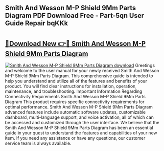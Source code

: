 ## Smith And Wesson M-P Shield 9Mm Parts Diagram PDF Download Free - Part-5qn User Guide Repair bqKKk

# <h2><a href="http://dflwir.blite.top/?on=Smith+And+Wesson+M-P+Shield+9Mm+Parts+Diagram">🔗Download New 👉🔴 Smith And Wesson M-P Shield 9Mm Parts Diagram</a></h2>

[![Smith And Wesson M-P Shield 9Mm Parts Diagram download](https://i.imgur.com/lujVjoI.png)](http://dflwir.blite.top/?on=Smith+And+Wesson+M-P+Shield+9Mm+Parts+Diagram)
Greetings and welcome to the user manual for your newly received Smith And Wesson M-P Shield 9Mm Parts Diagram. This comprehensive guide is intended to help you understand and utilize all of the features and benefits of your product. You will find clear instructions for installation, operation, maintenance, and troubleshooting. Important Information Regarding Connectivity Requirements Smith And Wesson M-P Shield 9Mm Parts Diagram This product requires specific connectivity requirements for optimal performance. Smith And Wesson M-P Shield 9Mm Parts Diagram advanced features include automatic software updates, customizable dashboard, multi-language support, and voice activation, all of which can be accessed and customized through the user interface. We believe that the Smith And Wesson M-P Shield 9Mm Parts Diagram has been an essential guide in your quest to understand the features and capabilities of your new item. If you need any assistance or have any questions, our customer service team is always available.

